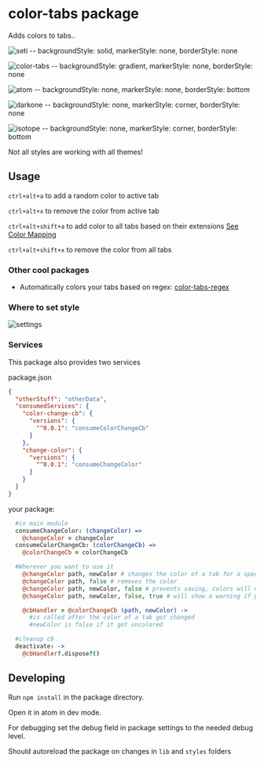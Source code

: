 # color-tabs package

Adds colors to tabs..

![seti](https://cloud.githubusercontent.com/assets/1881921/8502970/cf0522b2-21b7-11e5-919d-6d66f236de7a.png) -- backgroundStyle: solid, markerStyle: none, borderStyle: none

![color-tabs](https://cloud.githubusercontent.com/assets/1881921/8267564/90525440-1767-11e5-96de-565e02a1cc67.png) -- backgroundStyle: gradient, markerStyle: none, borderStyle: none

![atom](https://cloud.githubusercontent.com/assets/1881921/8502967/ced57ddc-21b7-11e5-9782-7fbc733d40b1.png) -- backgroundStyle: none, markerStyle: none, borderStyle: bottom

![darkone](https://cloud.githubusercontent.com/assets/1881921/8502968/cef22932-21b7-11e5-8619-349fa1182b0a.png) -- backgroundStyle: none, markerStyle: corner, borderStyle: none

![isotope](https://cloud.githubusercontent.com/assets/1881921/8502969/cefee492-21b7-11e5-9d5b-447df17ab4be.png) -- backgroundStyle: none, markerStyle: corner, borderStyle: bottom



Not all styles are working with all themes!


## Usage

`ctrl+alt+a` to add a random color to active tab

`ctrl+alt+x` to remove the color from active tab

`ctrl+alt+shift+a` to add color to all tabs based on their extensions [See Color Mapping](https://github.com/IonicaBizau/github-colors/blob/master/colors.md)

`ctrl+alt+shift+x` to remove the color from all tabs

### Other cool packages

- Automatically colors your tabs based on regex: [color-tabs-regex](https://atom.io/packages/color-tabs-regex)

### Where to set style

![settings](https://cloud.githubusercontent.com/assets/1881921/8529066/df3c337a-2417-11e5-8e73-fecbf0ce2379.png)

### Services

This package also provides two services

package.json
```json
{
  "otherStuff": "otherData",
  "consumedServices": {
    "color-change-cb": {
      "versions": {
        "^0.0.1": "consumeColorChangeCb"
      }
    },
    "change-color": {
      "versions": {
        "^0.0.1": "consumeChangeColor"
      }
    }
  }
}
```

your package:
```coffee
  #in main module
  consumeChangeColor: (changeColor) =>
    @changeColor = changeColor
  consumeColorChangeCb: (colorChangeCb) =>
    @colorChangeCb = colorChangeCb

  #Wherever you want to use it
    @changeColor path, newColor # changes the color of a tab for a specific file path
    @changeColor path, false # removes the color
    @changeColor path, newColor, false # prevents saving, colors will not be persistent
    @changeColor path, newColor, false, true # will show a warning if path is undefined

    @cbHandler = @colorChangeCb (path, newColor) ->
      #is called after the color of a tab got changed
      #newColor is false if it got uncolored

  #cleanup cb
  deactivate: ->
    @cbHandler?.dispose?()
```

## Developing

Run `npm install` in the package directory.

Open it in atom in dev mode.

For debugging set the debug field in package settings to the needed debug level.

Should autoreload the package on changes in `lib` and `styles` folders
